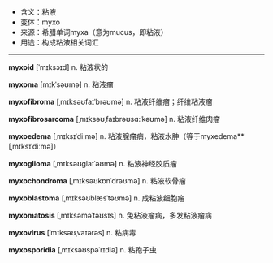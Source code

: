 - <span class="definition">含义：粘液</span>
- <span class="definition">变体：myxo</span>
- <span class="definition">来源：希腊单词myxa（意为mucus，即粘液）</span>
- <span class="definition">用途：构成粘液相关词汇</span>


---


<span class="vocabulary">**myxoid**</span> [ˈmɪksɔɪd] n. 粘液状的

<span class="vocabulary">**myxoma**</span> [mɪkˈsəʊmə] n. 粘液瘤

<span class="vocabulary">**myxofibroma**</span> [ˌmɪksəʊfaɪˈbrəʊmə] n. 粘液纤维瘤；纤维粘液瘤

<span class="vocabulary">**myxofibrosarcoma**</span> [ˌmɪksəʊˌfaɪbrəʊsɑ:ˈkəʊmə] n. 粘液纤维肉瘤

<span class="vocabulary">**myxoedema**</span> [ˌmɪksɪˈdiːmə] n. 粘液腺瘤病，粘液水肿（等于myxedema**</span> [ˌmɪksɪˈdiːmə]） 

<span class="vocabulary">**myxoglioma**</span> [ˌmɪksəʊglaɪˈəʊmə] n. 粘液神经胶质瘤

<span class="vocabulary">**myxochondroma**</span> [ˌmɪksəʊkɒnˈdrəʊmə] n. 粘液软骨瘤

<span class="vocabulary">**myxoblastoma**</span> [ˌmɪksəʊblæsˈtəʊmə] n. 成粘液细胞瘤

<span class="vocabulary">**myxomatosis**</span> [ˌmɪksəməˈtəʊsɪs] n. 兔粘液瘤病，多发粘液瘤病

<span class="vocabulary">**myxovirus**</span> [ˈmɪksəʊˌvaɪərəs] n. 粘病毒

<span class="vocabulary">**myxosporidia**</span> [ˌmɪksəʊspəˈrɪdiə] n. 粘孢子虫
